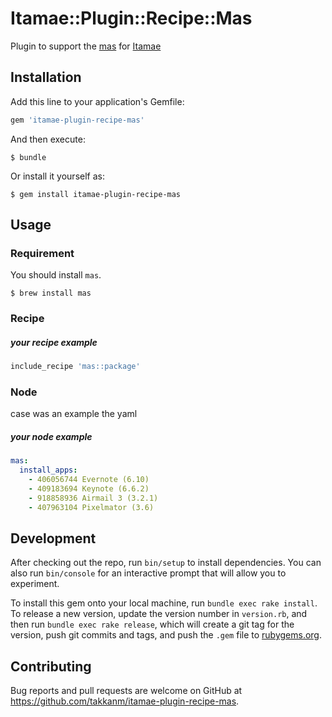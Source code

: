 # Itamae::Plugin::Recipe::Mas

Plugin to support the [mas](https://github.com/mas-cli/mas) for [Itamae](https://github.com/itamae-kitchen/itamae)


## Installation

Add this line to your application's Gemfile:

```ruby
gem 'itamae-plugin-recipe-mas'
```

And then execute:

    $ bundle

Or install it yourself as:

    $ gem install itamae-plugin-recipe-mas

## Usage

### Requirement

You should install `mas`.

```
$ brew install mas
```

### Recipe

##### your recipe example

```ruby
include_recipe 'mas::package'
```

### Node
case was an example the yaml

##### your node example

```yaml
mas:
  install_apps:
    - 406056744 Evernote (6.10)
    - 409183694 Keynote (6.6.2)
    - 918858936 Airmail 3 (3.2.1)
    - 407963104 Pixelmator (3.6)
```

## Development

After checking out the repo, run `bin/setup` to install dependencies. You can also run `bin/console` for an interactive prompt that will allow you to experiment.

To install this gem onto your local machine, run `bundle exec rake install`. To release a new version, update the version number in `version.rb`, and then run `bundle exec rake release`, which will create a git tag for the version, push git commits and tags, and push the `.gem` file to [rubygems.org](https://rubygems.org).

## Contributing

Bug reports and pull requests are welcome on GitHub at https://github.com/takkanm/itamae-plugin-recipe-mas.
